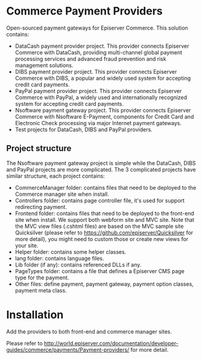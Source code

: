 # Commerce Payment Providers
Open-sourced payment gateways for Episerver Commerce. This solution contains:
* DataCash payment provider project.
This provider connects Episerver Commerce with DataCash, providing multi-channel global payment processing services and advanced fraud prevention and risk management solutions.
* DIBS payment provider project.
This provider connects Episerver Commerce with DIBS, a popular and widely used system for accepting credit card payments.
* PayPal payment provider project.
This provider connects Episerver Commerce with PayPal, a widely used and internationally recognized system for accepting credit card payments.
* Nsoftware payment gateway project.
This provider connects Episerver Commerce with Nsoftware E-Payment, components for Credit Card and Electronic Check processing via major Internet payment gateways.
* Test projects for DataCash, DIBS and PayPal providers.

## Project structure
The Nsoftware payment gateway project is simple while the DataCash, DIBS and PayPal projects are more complicated.
The 3 complicated projects have similar structure, each project contains:
* CommerceManager folder: contains files that need to be deployed to the Commerce manager site when install.
* Controllers folder: contains page controller file, it's used for support redirecting payment.
* Frontend folder: contains files that need to be deployed to the front-end site when install. We support both webform site and MVC site.
Note that the MVC view files (.cshtml files) are based on the MVC sample site Quicksilver (please refer to https://github.com/episerver/Quicksilver for more detail),
you might need to custom those or create new views for your site.
* Helper folder: contains some helper classes.
* lang folder: contains language files.
* Lib folder (if any): contains referenced DLLs if any.
* PageTypes folder: contains a file that defines a Episerver CMS page type for the payment.
* Other files: define payment, payment gateway, payment option classes, payment meta class.

# Installation
Add the providers to both front-end and commerce manager sites.

Please refer to http://world.episerver.com/documentation/developer-guides/commerce/payments/Payment-providers/ for more detail.